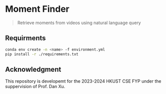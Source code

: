 # Moment Finder

> Retrieve moments from videos using natural language query
>

## Requirments
```bash
conda env create -n <name> -f environment.yml
pip install -r ./requirements.txt
```

## Acknowledgment 
This repository is developemt for the 2023-2024 HKUST CSE FYP under the suppervision of Prof. Dan Xu. 
